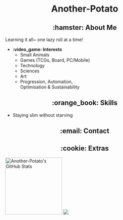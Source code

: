 <h1 align="center">Another-Potato</h1>

<h2 align="center">:hamster: About Me</h2>
Learning it all~ one lazy roll at a time!
<ul>
    <li>
        <b>:video_game: Interests</b><br />
        <ul>
            <li>Small Animals</li>
            <li>Games (TCGs, Board, PC/Mobile)</li>
            <li>Technology</li>
            <li>Sciences</li>
            <li>Art</li>
            <li>
                Progression, Automation,<br>
                Optimisation & Sustainability
            </li>
        </ul>
</ul>

<h2 align="center">:orange_book: Skills</h2>

<ul>
    <li>Staying slim without starving</li>
</ul>

<h2 align="center">:email: Contact</h2>
<h2 align="center">:cookie: Extras</h2>
<a href="#"><img height="180rem" src="https://github-readme-stats.vercel.app/api?username=Another-Potato&show_icons=true&&count_private=true&include_all_commits=true&bg_color=F6F8FA" alt="Another-Potato's GitHub Stats" /></a>
<a href="#"><img src="https://github-readme-stats.vercel.app/api/top-langs/?username=Another-Potato&bg_color=F6F8FA&langs_count=3" /></a>

<!---
Another-Potato is a ✨ special ✨ repository because its `README.md` appears on your GitHub profile.
--->
